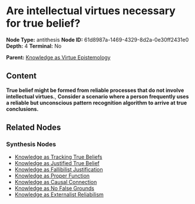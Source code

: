 # Are intellectual virtues necessary for true belief?

**Node Type:** antithesis
**Node ID:** 61d8987a-1469-4329-8d2a-0e30ff2431e0
**Depth:** 4
**Terminal:** No

**Parent:** [Knowledge as Virtue Epistemology](knowledge-as-virtue-epistemology-synthesis-faa40f73-9899-47c8-a146-c55796ba2421.md)

## Content

**True belief might be formed from reliable processes that do not involve intellectual virtues.**, **Consider a scenario where a person frequently uses a reliable but unconscious pattern recognition algorithm to arrive at true conclusions.**

## Related Nodes

### Synthesis Nodes

- [Knowledge as Tracking True Beliefs](knowledge-as-tracking-true-beliefs-synthesis-43dabace-23de-4281-ae32-7fbfceaacccc.md)
- [Knowledge as Justified True Belief](knowledge-as-justified-true-belief-synthesis-93bf314d-c069-4309-914e-b885a5cad27b.md)
- [Knowledge as Fallibilist Justification](knowledge-as-fallibilist-justification-synthesis-24a07242-a2a5-402a-ab1a-02c3e2c6771e.md)
- [Knowledge as Proper Function](knowledge-as-proper-function-synthesis-21e301e2-b2be-4924-aca8-f8290c71f371.md)
- [Knowledge as Causal Connection](knowledge-as-causal-connection-synthesis-8725e447-07c9-4590-b991-34793b46c10c.md)
- [Knowledge as No False Grounds](knowledge-as-no-false-grounds-synthesis-f5caa5ec-21ab-4296-a15e-1c93aca1e63a.md)
- [Knowledge as Externalist Reliabilism](knowledge-as-externalist-reliabilism-synthesis-acb9416b-5a69-4144-a19a-6441e48462b6.md)
